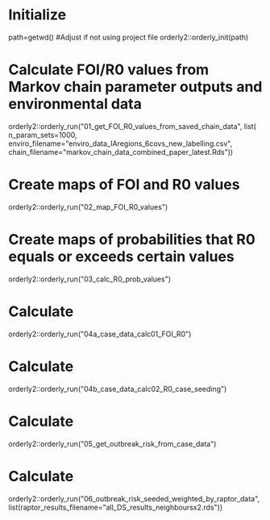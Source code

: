 # Initialize
path=getwd() #Adjust if not using project file
orderly2::orderly_init(path)

# Calculate FOI/R0 values from Markov chain parameter outputs and environmental data
orderly2::orderly_run("01_get_FOI_R0_values_from_saved_chain_data",
  list(
  n_param_sets=1000,
  enviro_filename="enviro_data_IAregions_6covs_new_labelling.csv",
  chain_filename="markov_chain_data_combined_paper_latest.Rds"))

# Create maps of FOI and R0 values
orderly2::orderly_run("02_map_FOI_R0_values")

# Create maps of probabilities that R0 equals or exceeds certain values
orderly2::orderly_run("03_calc_R0_prob_values")

# Calculate
orderly2::orderly_run("04a_case_data_calc01_FOI_R0")

# Calculate
orderly2::orderly_run("04b_case_data_calc02_R0_case_seeding")

# Calculate
orderly2::orderly_run("05_get_outbreak_risk_from_case_data")

# Calculate
orderly2::orderly_run("06_outbreak_risk_seeded_weighted_by_raptor_data",
  list(raptor_results_filename="all_DS_results_neighboursx2.rds"))
